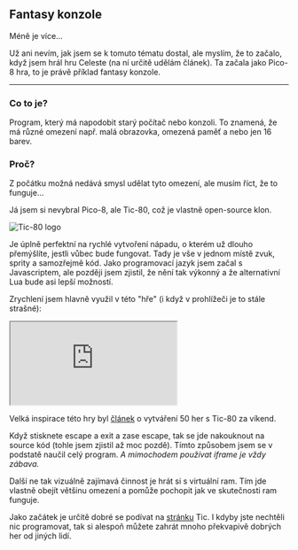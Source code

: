 ## Fantasy konzole

Méně je více...

Už ani nevím, jak jsem se k tomuto tématu dostal,
ale myslím, že to začalo, když jsem hrál hru Celeste
(na ní určitě udělám článek). Ta začala jako Pico-8 hra,
to je právě příklad fantasy konzole.

---

### Co to je?
Program, který má napodobit starý počítač nebo konzoli.
To znamená, že má různé omezení např. malá obrazovka,
omezená paměť a nebo jen 16 barev.

### Proč?
Z počátku možná nedává smysl udělat tyto omezení, ale
musím říct, že to funguje...

Já jsem si nevybral Pico-8, ale Tic-80, což je vlastně open-source klon.

![Tic-80 logo](https://pbs.twimg.com/profile_images/1306544030227075072/zcxplHpT_200x200.jpg)

Je úplně perfektní na rychlé vytvoření nápadu, o kterém už dlouho přemýšlíte, jestli vůbec bude fungovat.
Tady je vše v jednom místě zvuk, sprity a samozřejmě kód. Jako programovací jazyk jsem začal s Javascriptem, ale
později jsem zjistil, že nění tak výkonný a že alternativní Lua bude asi lepší možností.

Zrychlení jsem hlavně využil v této "hře" (i když v prohlížeči je to stále strašné):

<iframe src="https://pesopes.github.io/Tic%2080/pixelSandbox/" title="Moje pixel sandbox hra"></iframe> 

Velká inspirace této hry byl [článek](https://blinry.org/50-tic80-carts/) o vytváření 50 her s Tic-80 za víkend.

Když stisknete escape a exit a zase escape, tak se jde nakouknout na source kód (tohle jsem zjistil až moc pozdě).
Tímto způsobem jsem se v podstatě naučil celý program.
*A mimochodem používat iframe je vždy zábava.*

Další ne tak vizuálně zajímavá činnost je hrát si s virtuální ram. Tím jde vlastně obejít většinu omezení a pomůže pochopit jak ve skutečnosti ram funguje.

Jako začátek je určitě dobré se podívat na [stránku](https://tic80.com/) Tic. I kdyby jste nechtěli nic programovat, tak si alespoň můžete zahrát mnoho překvapivě dobrých her od jiných lidí.
